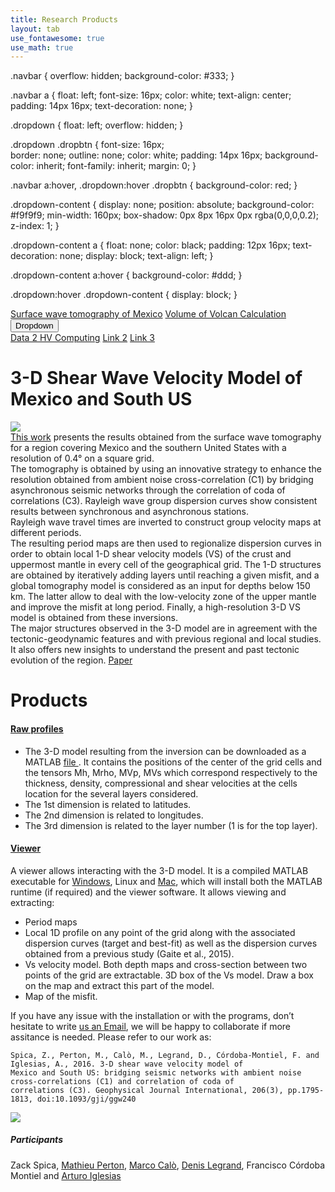 ```yaml
---
title: Research Products
layout: tab
use_fontawesome: true
use_math: true
---
```


.navbar {
  overflow: hidden;
  background-color: #333;
}

.navbar a {
  float: left;
  font-size: 16px;
  color: white;
  text-align: center;
  padding: 14px 16px;
  text-decoration: none;
}

.dropdown {
  float: left;
  overflow: hidden;
}

.dropdown .dropbtn {
  font-size: 16px;  
  border: none;
  outline: none;
  color: white;
  padding: 14px 16px;
  background-color: inherit;
  font-family: inherit;
  margin: 0;
}

.navbar a:hover, .dropdown:hover .dropbtn {
  background-color: red;
}

.dropdown-content {
  display: none;
  position: absolute;
  background-color: #f9f9f9;
  min-width: 160px;
  box-shadow: 0px 8px 16px 0px rgba(0,0,0,0.2);
  z-index: 1;
}

.dropdown-content a {
  float: none;
  color: black;
  padding: 12px 16px;
  text-decoration: none;
  display: block;
  text-align: left;
}

.dropdown-content a:hover {
  background-color: #ddd;
}

.dropdown:hover .dropdown-content {
  display: block;
}


<div class="navbar">
  <a href="#home">Surface wave tomography of Mexico</a>
  <a href="#news">Volume of Volcan Calculation</a>
  <div class="dropdown">
    <button class="dropbtn">Dropdown 
      <i class="fa fa-caret-down"></i>
    </button>
    <div class="dropdown-content">
      <a href="#">Data 2 HV Computing</a>
      <a href="#">Link 2</a>
      <a href="#">Link 3</a>
    </div>
  </div> 
</div>


<!-- Research -->
<h1 class="section-title">3-D Shear Wave Velocity Model of Mexico and South US</h1>

<div class="row content-row">
<div class="col-12 col-sm-5 image-wrapper">
    <img src="{{ site.baseurl }}/images/mexsections.png">
</div>
<div class="col-12 col-sm-7">
<a href="https://academic.oup.com/gji/article-abstract/206/3/1795/2583531" target="_blank">This work</a> presents the results obtained from the surface wave tomography for a region covering Mexico and the southern United States with a resolution of 0.4° on a square grid.<br />
The tomography is obtained by using an innovative strategy to enhance the resolution obtained from ambient noise cross-correlation (C1) by bridging asynchronous seismic networks through the correlation of coda of correlations (C3). Rayleigh wave group dispersion curves show consistent results between synchronous and asynchronous stations.<br />
Rayleigh wave travel times are inverted to construct group velocity maps at different periods.<br />
The resulting period maps are then used to regionalize dispersion curves in order to obtain local 1-D shear velocity models (VS) of the crust and uppermost mantle in every cell of the geographical grid. The 1-D structures are obtained by iteratively adding layers until reaching a given misfit, and a global tomography model is considered as an input for depths below 150 km. The latter allow to deal with the low-velocity zone of the upper mantle and improve the misfit at long period. Finally, a high-resolution 3-D VS model is obtained from these inversions.<br />
The major structures observed in the 3-D model are in agreement with the tectonic-geodynamic features and with previous regional and local studies. It also offers new insights to understand the present and past tectonic evolution of the region. <a href="https://drive.google.com/open?id=1VpnLGRPXc2c2VhYlfmyeVx0nQOv0lvJG" target="_blank"><i class="fa fa-file"></i> Paper</a>
</div>

<div>
<h1> Products </h1>
<h4><u>Raw profiles</u></h4>
<div class="row content-row">

<div class="col-12 col-sm-12"><ul>
<li>The 3-D model resulting from the inversion can be downloaded as a MATLAB <a href="https://github.com/zackspica/zackspica.github.io/releases/tag/Models" target="_blank"><i class="fa fa-save"></i> file </a>. It contains the positions of the center of the grid cells and the tensors Mh, Mrho, MVp, MVs which correspond respectively to the thickness, density, compressional and shear velocities at the cells location for the several layers considered.</li>
<li>The 1st dimension is related to latitudes.</li>
<li>The 2nd dimension is related to longitudes.</li>
<li>The 3rd dimension is related to the layer number (1 is for the top layer).</li></ul>


<h4><u>Viewer </u></h4>
A viewer allows interacting with the 3-D model. It is a compiled MATLAB executable for <a href="https://github.com/zackspica/zackspica.github.io/releases/tag/final" target="_blank"><i class="fa Windows"></i>Windows</a>, Linux and <a href="https://github.com/zackspica/zackspica.github.io/releases/tag/finalMac" target="_blank"><i class="fa Apple"></i>Mac</a>, which will install both the MATLAB runtime (if required) and the viewer software. It allows viewing and extracting: <ul>
<li>Period maps</li> 
<li>Local 1D profile on any point of the grid along with the associated dispersion curves (target and best-fit) as well as the dispersion curves obtained from a previous study (Gaite et al., 2015).</li>
<li>Vs velocity model. Both depth maps and cross-section between two points of the grid are extractable. 3D box of the Vs model. Draw a box on the map and extract this part of the model.</li>
<li>Map of the misfit.</li></ul>
If you have any issue with the installation or with the programs, don’t hesitate to write <a href="mailto:mathieuperton@gmail.com;zspica@stanford.edu;"> <i class="far fa-envelope"></i> us an Email</a>, we will be happy to collaborate if more assitance is needed. Please refer to our work as:
<pre class="code">
<span><code>Spica, Z., Perton, M., Calò, M., Legrand, D., Córdoba-Montiel, F. and Iglesias, A., 2016. 3-D shear wave velocity model of 
Mexico and South US: bridging seismic networks with ambient noise cross-correlations (C1) and correlation of coda of 
correlations (C3). Geophysical Journal International, 206(3), pp.1795-1813, doi:10.1093/gji/ggw240</code></span>
</pre>

<div class="col-12 col-sm-12 image-wrapper">
    <img src="{{ site.baseurl }}/images/vidsures.gif">
</div>
</div>


<div>
<h5> Participants </h5>
Zack Spica, <a href="http://www.igum.unam.mx/mperton/" target="_blank">Mathieu Perton</a>, 
<a href="http://marcocalo.weebly.com/" target="_blank">Marco Calò</a>, <a href="https://scholar.google.es/citations?user=8GVIsq8AAAAJ&hl=es" target="_blank">Denis Legrand</a>, Francisco Córdoba Montiel and  <a href="http://www.geofisica.unam.mx/sismologia/index.php/users/view/6" target="_blank">Arturo Iglesias</a>
</div>






